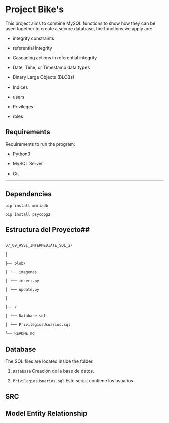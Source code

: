 
# Project Bike's #

  

This project aims to combine MySQL functions to show how they can be used together to create a secure database, the functions we apply are:

+ integrity constraints

+ referential integrity

+ Cascading actions in referential integrity

+ Date, Time, or Timestamp data types

+ Binary Large Objects (BLOBs)

+ Indices

+ users

+ Privileges

+ roles

  
  

## Requirements

  

Requirements to run the program:

  

+ Python3

  

+ MySQL Server

  

+ Git

---

## Dependencies ##

`pip install mariadb`

`pip install psycopg2`

## Estructura del Proyecto##

~~~

07_09_ASSI_INTERMEDIATE_SQL_2/

│

├── blob/

│ └── imagenes

│ └── insert.py

│ └── update.py

│

├── /

│ └── Database.sql

│ └── PrivilegiosUsuarios.sql

└── README.md

~~~

  

## Database ##

  

The SQL files are located inside the folder.

  

1.  `Database` Creación de la base de datos.

  

2.  `PrivilegiosUsuarios.sql` Este script contiene los usuarios

  

## SRC ##

  
  
  

## Model Entity Relationship ##